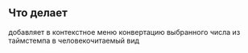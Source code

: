 ## Что делает
добавляет в контекстное меню конвертацию выбранного числа из таймстемпа в человекочитаемый вид